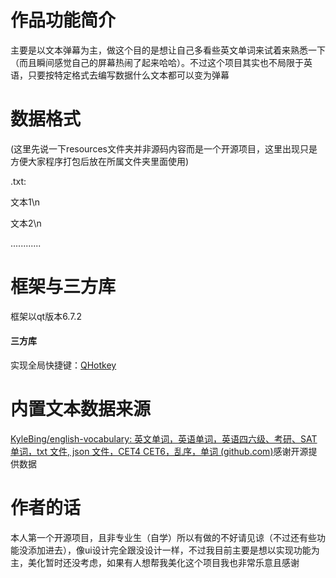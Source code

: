 # 作品功能简介

主要是以文本弹幕为主，做这个目的是想让自己多看些英文单词来试着来熟悉一下（而且瞬间感觉自己的屏幕热闹了起来哈哈）。不过这个项目其实也不局限于英语，只要按特定格式去编写数据什么文本都可以变为弹幕



# 数据格式

(这里先说一下resources文件夹并非源码内容而是一个开源项目，这里出现只是方便大家程序打包后放在所属文件夹里面使用)

.txt:

文本1\n

文本2\n

............



# 框架与三方库

框架以qt版本6.7.2

#### 三方库

实现全局快捷键：[QHotkey](https://github.com/Skycoder42/QHotkey)



# 内置文本数据来源

[KyleBing/english-vocabulary: 英文单词，英语单词，英语四六级、考研、SAT单词，txt 文件, json 文件，CET4 CET6，乱序，单词 (github.com)](https://github.com/KyleBing/english-vocabulary)感谢开源提供数据



# 作者的话

本人第一个开源项目，且非专业生（自学）所以有做的不好请见谅（不过还有些功能没添加进去），像ui设计完全跟没设计一样，不过我目前主要是想以实现功能为主，美化暂时还没考虑，如果有人想帮我美化这个项目我也非常乐意且感谢